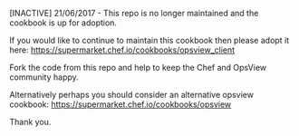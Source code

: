  [INACTIVE] 21/06/2017 - This repo is no longer maintained and the cookbook is up for adoption.

  If you would like to continue to maintain this cookbook then please adopt it here: https://supermarket.chef.io/cookbooks/opsview_client
  
  Fork the code from this repo and help to keep the Chef and OpsView community happy.

 Alternatively perhaps you should consider an alternative opsview cookbook: https://supermarket.chef.io/cookbooks/opsview

 Thank you.
